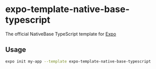 # expo-template-native-base-typescript

The official NativeBase TypeScript template for [Expo](https://docs.expo.io/)

## Usage

```sh
expo init my-app --template expo-template-native-base-typescript
```
